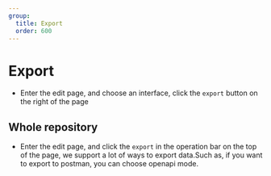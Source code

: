 ```yaml
---
group:
  title: Export
  order: 600
---
```


# Export

- Enter the edit page, and choose an interface, click the `export` button on the right of the page
<code src="./component/export.tsx" inline=true></code>
## Whole repository

- Enter the edit page, and click the `export` in the operation bar on the top of the page, we support a lot of ways to export data.Such as, if you want to export to postman, you can choose openapi mode.
<code src="./component/export_repo.tsx" inline=true></code>